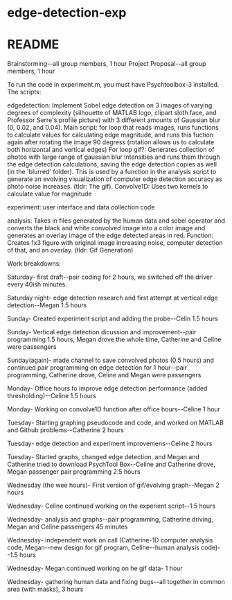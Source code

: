 # edge-detection-exp
# README

Brainstorming--all group members, 1 hour
Project Proposal--all group members, 1 hour

To run the code in experiment.m, you must have Psychtoolbox-3 installed.
The scripts:

edgedetection: Implement Sobel edge detection on 3 images of varying degrees of complexity (silhouette of MATLAB logo, clipart sloth face, and Professor Serre's profile picture) with 3 different amounts of Gaussian blur (0, 0.02, and 0.04).
      Main script: for loop that reads images, runs functions to calculate values for calculating edge magnitude, and runs this fuction again after rotating the image 90 degress (rotation allows us to calculate both horizontal and vertical edges)
      For loop gif?: Generates collection of photos with large range of gaussian blur intensities and runs them through the edge detection calculations, saving the edge detection copies as well (in the 'blurred' folder). This is used by a function in the analysis script to generate an evolving visualization of computer edge detection accuracy as photo noise increases. (tldr: The gif).
      Convolve1D: Uses two kernels to calculate value for magnitude

experiment: user interface and data collection code

analysis: Takes in files generated by the human data and sobel operator and converts the black and white convolved image into a color image and generates an overlay image of the edge detected areas in red.
      Function: Creates 1x3 figure with original image increasing noise, computer detection of that, and an overlay. (tldr: Gif Generation)


Work breakdowns:

Saturday- first draft--pair coding for 2 hours, we switched off the driver every 40ish minutes.

Saturday night- edge detection research and first attempt at vertical edge detection--Megan 1.5 hours

Sunday- Created experiment script and adding the probe--Celin 1.5 hours

Sunday- Vertical edge detection dicussion and improvement--pair programming 1.5 hours, Megan drove the whole time, Catherine and Celine were passengers

Sunday(again)- made channel to save convolved photos (0.5 hours) and continued pair programming on edge detection for 1 hour--pair programming, Catherine drove, Celine and Megan were passengers

Monday- Office hours to improve edge detection performance (added thresholding)--Celine 1.5 hours 

Monday- Working on convolve1D function after office hours--Celine 1 hour

Tuesday- Starting graphing pseudocode and code, and worked on MATLAB and Github problems--Catherine 2 hours

Tuesday- edge detection and experiment improvemens--Celine 2 hours

Tuesday- Started graphs, changed edge detection, and Megan and Catherine tried to download PsychTool Box--Celine and Catherine drove, Megan passenger pair programming 2.5 hours

Wednesday (the wee hours)- First version of gif/evolving graph--Megan 2 hours

Wednesday- Celine continued working on the experient script--1.5 hours

Wednesday- analysis and graphs--pair programming, Catherine driving, Megan and Celine passengers 45 minutes

Wednesday- independent work on call (Catherine-1D computer analysis code, Megan--new design for gif program, Celine--human analysis code)--1.5 hours

Wednesday- Megan continued working on he gif data- 1 hour

Wednesday- gathering human data and fixing bugs--all together in common area (with masks), 3 hours
